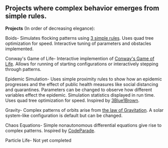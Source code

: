 ## Projects where complex behavior emerges from simple rules.


**Projects** (In order of decreasing elegance):

  Boids- Simulates flocking patterns using [3 simple rules](https://cs.stanford.edu/people/eroberts/courses/soco/projects/2008-09/modeling-natural-systems/boids.html). Uses quad tree optimization for speed. Interactive tuning of parameters and obstacles implemented.
  
  Conway's Game of Life- Interactive implemention of [Conway's Game of Life](http://pi.math.cornell.edu/~lipa/mec/lesson6.html). Allows for running of starting configurations or interactively stepping through patterns.
  
  Epidemic Simulation- Uses simple proximity rules to show how an epidemic progresses and the effect of public health measures like social distancing and quarantines. Parameters can be changed to observe how different variables effect the epidemic. Simulation statistics displayed in run time. Uses quad tree optimization for speed. Inspired by [3Blue1Brown](https://www.youtube.com/watch?v=gxAaO2rsdIs).
  
  Gravity- Complex patterns of orbits arise from [the law of Gravitation](https://en.wikipedia.org/wiki/Newton%27s_law_of_universal_gravitation). A solar system-like configuration is default but can be changed.
  
  Chaos Equations- Simple nonautonomous differential equations give rise to complex patterns. Inspired by [CodeParade](https://www.youtube.com/watch?v=fDSIRXmnVvk).
  
  Particle Life- Not yet completed
  
